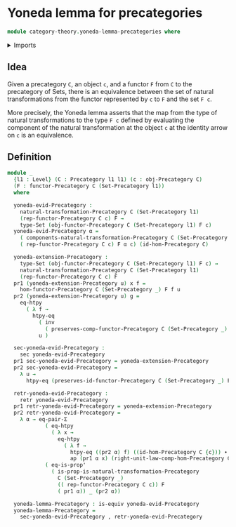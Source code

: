 # Yoneda lemma for precategories

```agda
module category-theory.yoneda-lemma-precategories where
```

<details><summary>Imports</summary>

```agda
open import category-theory.functors-precategories
open import category-theory.natural-transformations-precategories
open import category-theory.precategories
open import category-theory.representable-functors-precategories

open import foundation-core.equality-dependent-pair-types
open import foundation-core.equivalences
open import foundation-core.homotopies
open import foundation-core.identity-types
open import foundation-core.propositions
open import foundation-core.retractions
open import foundation-core.sections

open import foundation.dependent-pair-types
open import foundation.function-extensionality
open import foundation.sets
open import foundation.universe-levels
```

</details>

## Idea

Given a precategory `C`, an object `c`, and a functor `F` from `C` to the
precategory of Sets, there is an equivalence between the set of natural
transformations from the functor represented by `c` to `F` and the set `F c`.

More precisely, the Yoneda lemma asserts that the map from the type of natural
transformations to the type `F c` defined by evaluating the component of the
natural transformation at the object `c` at the identity arrow on `c` is an
equivalence.

## Definition

```agda
module _
  {l1 : Level} (C : Precategory l1 l1) (c : obj-Precategory C)
  (F : functor-Precategory C (Set-Precategory l1))
  where

  yoneda-evid-Precategory :
    natural-transformation-Precategory C (Set-Precategory l1)
    (rep-functor-Precategory C c) F →
    type-Set (obj-functor-Precategory C (Set-Precategory l1) F c)
  yoneda-evid-Precategory α =
    ( components-natural-transformation-Precategory C (Set-Precategory _)
    ( rep-functor-Precategory C c) F α c) (id-hom-Precategory C)

  yoneda-extension-Precategory :
    type-Set (obj-functor-Precategory C (Set-Precategory l1) F c) →
    natural-transformation-Precategory C (Set-Precategory l1)
    (rep-functor-Precategory C c) F
  pr1 (yoneda-extension-Precategory u) x f =
    hom-functor-Precategory C (Set-Precategory _) F f u
  pr2 (yoneda-extension-Precategory u) g =
    eq-htpy
      ( λ f →
        htpy-eq
          ( inv
            ( preserves-comp-functor-Precategory C (Set-Precategory _) F g f))
          u )

  sec-yoneda-evid-Precategory :
    sec yoneda-evid-Precategory
  pr1 sec-yoneda-evid-Precategory = yoneda-extension-Precategory
  pr2 sec-yoneda-evid-Precategory =
    λ u →
      htpy-eq (preserves-id-functor-Precategory C (Set-Precategory _) F c) u

  retr-yoneda-evid-Precategory :
    retr yoneda-evid-Precategory
  pr1 retr-yoneda-evid-Precategory = yoneda-extension-Precategory
  pr2 retr-yoneda-evid-Precategory =
    λ α → eq-pair-Σ
            ( eq-htpy
              ( λ x →
                eq-htpy
                  ( λ f →
                    htpy-eq ((pr2 α) f) ((id-hom-Precategory C {c})) ∙
                    ap (pr1 α x) (right-unit-law-comp-hom-Precategory C f) )))
            ( eq-is-prop'
              ( is-prop-is-natural-transformation-Precategory
                C (Set-Precategory _)
                (( rep-functor-Precategory C c)) F
                ( pr1 α)) _ (pr2 α))

  yoneda-lemma-Precategory : is-equiv yoneda-evid-Precategory
  yoneda-lemma-Precategory =
    sec-yoneda-evid-Precategory , retr-yoneda-evid-Precategory
```
